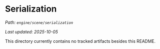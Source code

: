 # Serialization

_Path: `engine/scene/serialization`_

_Last updated: 2025-10-05_


This directory currently contains no tracked artifacts besides this README.
